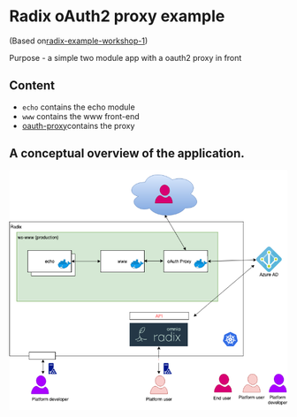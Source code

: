 # Radix oAuth2 proxy example
(Based on[radix-example-workshop-1](https://github.com/equinor/radix-example-workshop-1))

Purpose - a simple two module app with a oauth2 proxy in front

## Content

- ```echo``` contains the echo module
- ```www``` contains the www front-end
- [oauth-proxy](./oauth-proxy)contains the proxy

## A conceptual overview of the application.

![Conseptual diagram](./docs/smalldiagram.png) 
